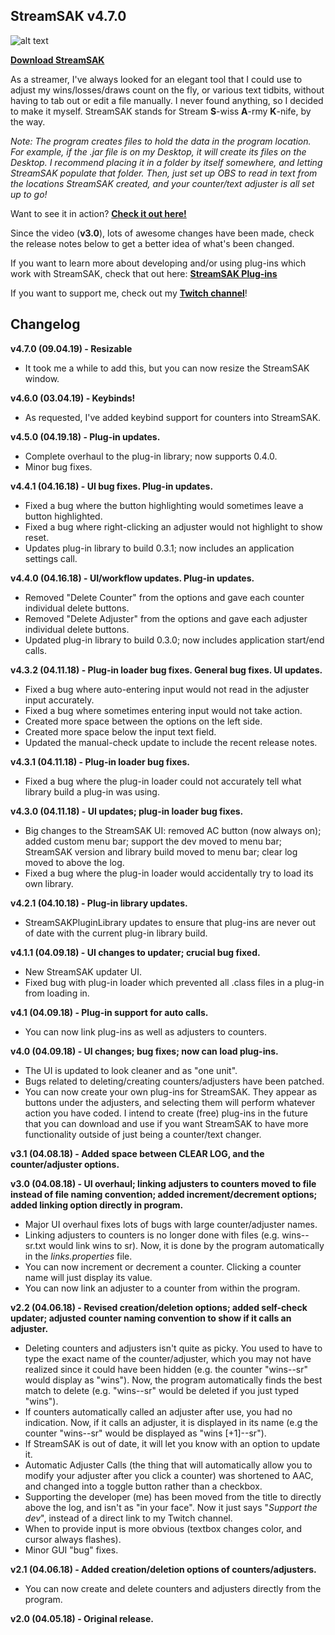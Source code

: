 ## StreamSAK v4.7.0

![alt text](https://github.com/ShermanZero/StreamSAK/blob/master/data/misc/StreamSAK.jpg)

**[Download StreamSAK](https://github.com/ShermanZero/StreamSAK/raw/master/data/StreamSAK.jar)**

As a streamer, I've always looked for an elegant tool that I could use to adjust my wins/losses/draws count on the fly, or various text tidbits, without having to tab out or edit a file manually.  I never found anything, so I decided to make it myself.  StreamSAK stands for Stream **S**-wiss **A**-rmy **K**-nife, by the way.

*Note: The program creates files to hold the data in the program location.  For example, if the .jar file is on my Desktop, it will create its files on the Desktop.  I recommend placing it in a folder by itself somewhere, and letting StreamSAK populate that folder.  Then, just set up OBS to read in text from the locations StreamSAK created, and your counter/text adjuster is all set up to go!*

Want to see it in action?  **[Check it out here!](https://www.youtube.com/watch?v=5vMYJbCoJkU)**

Since the video (**v3.0**), lots of awesome changes have been made, check the release notes below to get a better idea of what's been changed.

If you want to learn more about developing and/or using plug-ins which work with StreamSAK, check that out here:  **[StreamSAK Plug-ins](data/plugins)**

If you want to support me, check out my **[Twitch channel](https://www.twitch.tv/shermanzero)**!


## Changelog
**v4.7.0 (09.04.19) - Resizable**
  - It took me a while to add this, but you can now resize the StreamSAK window.

**v4.6.0 (03.04.19) - Keybinds!**
  - As requested, I've added keybind support for counters into StreamSAK.

**v4.5.0 (04.19.18) - Plug-in updates.**
  - Complete overhaul to the plug-in library; now supports 0.4.0.
  - Minor bug fixes.

**v4.4.1 (04.16.18) - UI bug fixes.  Plug-in updates.**
  - Fixed a bug where the button highlighting would sometimes leave a button highlighted.
  - Fixed a bug where right-clicking an adjuster would not highlight to show reset.
  - Updates plug-in library to build 0.3.1; now includes an application settings call.

**v4.4.0 (04.16.18) - UI/workflow updates.  Plug-in updates.**
  - Removed "Delete Counter" from the options and gave each counter individual delete buttons.
  - Removed "Delete Adjuster" from the options and gave each adjuster individual delete buttons.
  - Updated plug-in library to build 0.3.0; now includes application start/end calls.

**v4.3.2 (04.11.18) - Plug-in loader bug fixes.  General bug fixes.  UI updates.**
  - Fixed a bug where auto-entering input would not read in the adjuster input accurately.
  - Fixed a bug where sometimes entering input would not take action.
  - Created more space between the options on the left side.
  - Created more space below the input text field.
  - Updated the manual-check update to include the recent release notes.

**v4.3.1 (04.11.18) - Plug-in loader bug fixes.**
  - Fixed a bug where the plug-in loader could not accurately tell what library build a plug-in was using.

**v4.3.0 (04.11.18) - UI updates; plug-in loader bug fixes.**
  - Big changes to the StreamSAK UI: removed AC button (now always on); added custom menu bar; support the dev moved to menu bar; StreamSAK version and library build moved to menu bar; clear log moved to above the log.
  - Fixed a bug where the plug-in loader would accidentally try to load its own library.

**v4.2.1 (04.10.18) - Plug-in library updates.**
  - StreamSAKPluginLibrary updates to ensure that plug-ins are never out of date with the current plug-in library build.

**v4.1.1 (04.09.18) - UI changes to updater; crucial bug fixed.**
  - New StreamSAK updater UI.
  - Fixed bug with plug-in loader which prevented all .class files in a plug-in from loading in.

**v4.1 (04.09.18) - Plug-in support for auto calls.**
  - You can now link plug-ins as well as adjusters to counters.

**v4.0 (04.09.18) - UI changes; bug fixes; now can load plug-ins.**
  - The UI is updated to look cleaner and as "one unit".
  - Bugs related to deleting/creating counters/adjusters have been patched.
  - You can now create your own plug-ins for StreamSAK.  They appear as buttons under the adjusters, and selecting them will perform whatever action you have coded.  I intend to create (free) plug-ins in the future that you can download and use if you want StreamSAK to have more functionality outside of just being a counter/text changer.

**v3.1 (04.08.18) - Added space between CLEAR LOG, and the counter/adjuster options.**

**v3.0 (04.08.18) - UI overhaul; linking adjusters to counters moved to file instead of file naming convention; added increment/decrement options; added linking option directly in program.**
  - Major UI overhaul fixes lots of bugs with large counter/adjuster names.
  - Linking adjusters to counters is no longer done with files (e.g. wins--sr.txt would link wins to sr).  Now, it is done by the program automatically in the *links.properties* file.
  - You can now increment or decrement a counter.  Clicking a counter name will just display its value.
  - You can now link an adjuster to a counter from within the program.

**v2.2 (04.06.18) - Revised creation/deletion options; added self-check updater; adjusted counter naming convention to show if it calls an adjuster.**
  - Deleting counters and adjusters isn't quite as picky.  You used to have to type the exact name of the counter/adjuster, which you may not have realized since it could have been hidden (e.g. the counter "wins--sr" would display as "wins").  Now, the program automatically finds the best match to delete (e.g. "wins--sr" would be deleted if you just typed "wins").
  - If counters automatically called an adjuster after use, you had no indication.  Now, if it calls an adjuster, it is displayed in its name (e.g the counter "wins--sr" would be displayed as "wins [+1]--sr").
  - If StreamSAK is out of date, it will let you know with an option to update it.
  - Automatic Adjuster Calls (the thing that will automatically allow you to modify your adjuster after you click a counter) was shortened to AAC, and changed into a toggle button rather than a checkbox.
  - Supporting the developer (me) has been moved from the title to directly above the log, and isn't as "in your face".  Now it just says "*Support the dev*", instead of a direct link to my Twitch channel.
  - When to provide input is more obvious (textbox changes color, and cursor always flashes).
  - Minor GUI "bug" fixes.

**v2.1 (04.06.18) - Added creation/deletion options of counters/adjusters.**
  - You can now create and delete counters and adjusters directly from the program.

**v2.0 (04.05.18) - Original release.**
